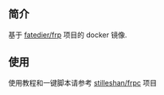 ## 简介
基于 [fatedier/frp](https://github.com/fatedier/frp) 项目的 docker 镜像.

## 使用
使用教程和一键脚本请参考 [stilleshan/frpc](https://github.com/stilleshan/frpc) 项目

